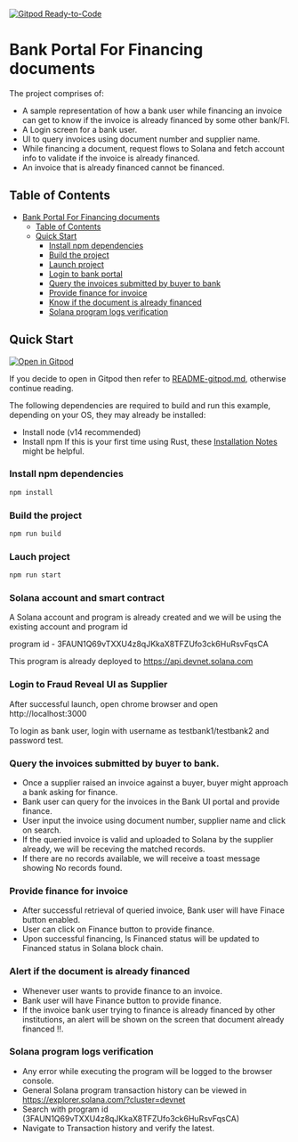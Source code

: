[![Gitpod
Ready-to-Code](https://img.shields.io/badge/Gitpod-Ready--to--Code-blue?logo=gitpod)](https://gitpod.io/#https://github.com/kotirao27/solana_hackathon/fi-web)

# Bank Portal For Financing documents

The project comprises of:

* A sample representation of how a bank user while financing an invoice can get to know if the invoice is already financed by some other bank/FI.
* A Login screen for a bank user.
* UI to query invoices using document number and supplier name.
* While financing a document, request flows to Solana and fetch account info to validate if the invoice is already financed.
* An invoice that is already financed cannot be financed.

## Table of Contents
- [Bank Portal For Financing documents](#bank-portal-for-financing-documents)
  - [Table of Contents](#table-of-contents)
  - [Quick Start](#quick-start)
    - [Install npm dependencies](#install-npm-dependencies)
    - [Build the project](#build-the-project)
    - [Launch project](#launch-project)
    - [Login to bank portal](#login-to-bank-portal)
    - [Query the invoices submitted by buyer to bank](#query-the-invoices-submitted-by-buyer-to-bank)
    - [Provide finance for invoice](#provide-finance-for-invoice)
    - [Know if the document is already financed](#know-if-the-document-is-already-financed)
    - [Solana program logs verification](#Solana-program-logs-verification)

## Quick Start

[![Open in
Gitpod](https://gitpod.io/button/open-in-gitpod.svg)](https://gitpod.io/#https://github.com/kotirao27/solana_hackathon/fraud-reveal-web)

If you decide to open in Gitpod then refer to
[README-gitpod.md](README-gitpod.md), otherwise continue reading.

The following dependencies are required to build and run this example, depending
on your OS, they may already be installed:

- Install node (v14 recommended)
- Install npm
If this is your first time using Rust, these [Installation
Notes](README-installation-notes.md) might be helpful.

### Install npm dependencies

```bash
npm install
```

### Build the project

```bash
npm run build
```
### Lauch project

```bash
npm run start
```

### Solana account and smart contract

A Solana account and program is already created and we will be using the existing account and program id

program id - 3FAUN1Q69vTXXU4z8qJKkaX8TFZUfo3ck6HuRsvFqsCA

This program is already deployed to https://api.devnet.solana.com

### Login to Fraud Reveal UI as Supplier

After successful launch, open chrome browser and open http://localhost:3000

To login as bank user, login with username as testbank1/testbank2 and password test.

### Query the invoices submitted by buyer to bank.

* Once a supplier raised an invoice against a buyer, buyer might approach a bank asking for finance.
* Bank user can query for the invoices in the Bank UI portal and provide finance.
* User input the invoice using document number, supplier name and click on search.
* If the queried invoice is valid and uploaded to Solana by the supplier already, we will be receving the matched records.
* If there are no records available, we will receive a toast message showing No records found.

### Provide finance for invoice
* After successful retrieval of queried invoice, Bank user will have Finace button enabled.
* User can click on Finance button to provide finance.
* Upon successful financing, Is Financed status will be updated to Financed status in Solana block chain.

### Alert if the document is already financed
* Whenever user wants to provide finance to an invoice.
* Bank user will have Finance button to provide finance.
* If the invoice bank user trying to finance is already financed by other institutions, an alert will be shown on the screen that document already financed !!.

### Solana program logs verification

* Any error while executing the program will be logged to the browser console.
* General Solana program transaction history can be viewed in https://explorer.solana.com/?cluster=devnet
* Search with program id (3FAUN1Q69vTXXU4z8qJKkaX8TFZUfo3ck6HuRsvFqsCA)
* Navigate to Transaction history and verify the latest.
